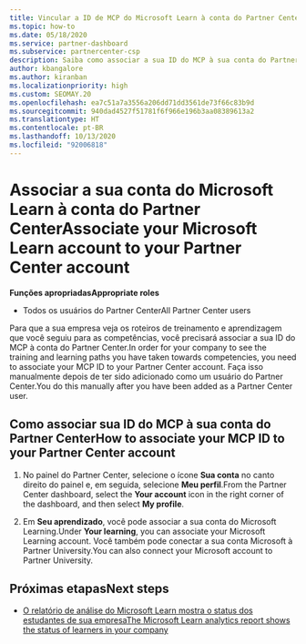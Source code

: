 ```yaml
---
title: Vincular a ID de MCP do Microsoft Learn à conta do Partner Center
ms.topic: how-to
ms.date: 05/18/2020
ms.service: partner-dashboard
ms.subservice: partnercenter-csp
description: Saiba como associar a sua ID do MCP à sua conta do Partner Center para que a sua empresa possa ver os roteiros de treinamento e de aprendizagem que você seguiu para as competências.
author: kbangalore
ms.author: kiranban
ms.localizationpriority: high
ms.custom: SEOMAY.20
ms.openlocfilehash: ea7c51a7a3556a206dd71dd3561de73f66c83b9d
ms.sourcegitcommit: 940dad4527f51781f6f966e196b3aa08389613a2
ms.translationtype: HT
ms.contentlocale: pt-BR
ms.lasthandoff: 10/13/2020
ms.locfileid: "92006818"
---
```

# <a name="associate-your-microsoft-learn-account-to-your-partner-center-account"></a><span data-ttu-id="94f6c-103">Associar a sua conta do Microsoft Learn à conta do Partner Center</span><span class="sxs-lookup"><span data-stu-id="94f6c-103">Associate your Microsoft Learn account to your Partner Center account</span></span>

<span data-ttu-id="94f6c-104">**Funções apropriadas**</span><span class="sxs-lookup"><span data-stu-id="94f6c-104">**Appropriate roles**</span></span>

- <span data-ttu-id="94f6c-105">Todos os usuários do Partner Center</span><span class="sxs-lookup"><span data-stu-id="94f6c-105">All Partner Center users</span></span>

<span data-ttu-id="94f6c-106">Para que a sua empresa veja os roteiros de treinamento e aprendizagem que você seguiu para as competências, você precisará associar a sua ID do MCP à conta do Partner Center.</span><span class="sxs-lookup"><span data-stu-id="94f6c-106">In order for your company to see the training and learning paths you have taken towards competencies, you need to associate your MCP ID to your Partner Center account.</span></span> <span data-ttu-id="94f6c-107">Faça isso manualmente depois de ter sido adicionado como um usuário do Partner Center.</span><span class="sxs-lookup"><span data-stu-id="94f6c-107">You do this manually after you have been added as a Partner Center user.</span></span>

## <a name="how-to-associate-your-mcp-id-to-your-partner-center-account"></a><span data-ttu-id="94f6c-108">Como associar sua ID do MCP à sua conta do Partner Center</span><span class="sxs-lookup"><span data-stu-id="94f6c-108">How to associate your MCP ID to your Partner Center account</span></span>

1. <span data-ttu-id="94f6c-109">No painel do Partner Center, selecione o ícone **Sua conta** no canto direito do painel e, em seguida, selecione **Meu perfil**.</span><span class="sxs-lookup"><span data-stu-id="94f6c-109">From the Partner Center dashboard, select the **Your account** icon in the right corner of the dashboard, and then select **My profile**.</span></span>

2. <span data-ttu-id="94f6c-110">Em **Seu aprendizado**, você pode associar a sua conta do Microsoft Learning.</span><span class="sxs-lookup"><span data-stu-id="94f6c-110">Under **Your learning**, you can associate your Microsoft Learning account.</span></span> <span data-ttu-id="94f6c-111">Você também pode conectar a sua conta Microsoft à Partner University.</span><span class="sxs-lookup"><span data-stu-id="94f6c-111">You can also connect your Microsoft account to Partner University.</span></span>

## <a name="next-steps"></a><span data-ttu-id="94f6c-112">Próximas etapas</span><span class="sxs-lookup"><span data-stu-id="94f6c-112">Next steps</span></span>

- [<span data-ttu-id="94f6c-113">O relatório de análise do Microsoft Learn mostra o status dos estudantes de sua empresa</span><span class="sxs-lookup"><span data-stu-id="94f6c-113">The Microsoft Learn analytics report shows the status of learners in your company</span></span>](ms-learn-analytics.md)